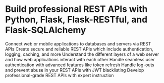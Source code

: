 # Build professional REST APIs with Python, Flask, Flask-RESTful, and Flask-SQLAlchemy
 Connect web or mobile applications to databases and servers via REST APIs
 Create secure and reliable REST APIs which include authentication, logging, caching, and more
 Understand the different layers of a web server and how web applications interact with each other
 Handle seamless user authentication with advanced features like token refresh
 Handle log-outs and prevent abuse in your REST APIs with JWT blacklisting
 Develop professional-grade REST APIs with expert instruction

